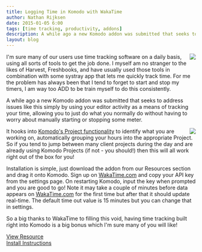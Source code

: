 ```yaml
---
title: Logging Time in Komodo with WakaTime
author: Nathan Rijksen
date: 2015-01-05 6:00
tags: [time tracking, productivity, addons]
description: A while ago a new Komodo addon was submitted that seeks to make time tracking easier simply by using your editor activity as a means of tracking your time, allowing you to just do what you normally do without having to worry about manually starting or stopping some meter.
layout: blog
---
```


<img src="/images/blog/2015-01/wakatime.png" align="right">

I'm sure many of our users use time tracking software on a daily basis, using all
sorts of tools to get the job done. I myself am no stranger to the likes of Harvest,
Freshbooks, and have usually used those tools in combination with some systray
app that lets me quickly track time. For me the problem has always been that I
tend to forget to start and stop my timers, I am way too ADD to be train myself
to do this consistently.

A while ago a new Komodo addon was submitted that seeks to address issues like
this simply by using your editor activity as a means of tracking your time,
allowing you to just do what you normally do without having to worry about
manually starting or stopping some meter.

<img src="/images/blog/2015-01/wakatime-screenshot.png" align="right">

It hooks into [Komodo's Project functionality][1] to identify what you are working on,
automatically grouping your hours into the appropriate Project. So if you tend
to jump between many client projects during the day and are already using Komodo
Projects (if not - you should!) then this will all work right out of the box for you!

Installation is simple, just download the addon from our Resources section and
drag it onto Komodo. Sign up on [WakaTime.com] and copy your API key from the settings page.  On restarting Komodo, input the key when prompted and you are good to go!  Note it
may take a couple of minutes before data appears on [WakaTime.com] for the first
time but after that it should update real-time. The default time out value is 15
minutes but you can change that in settings.

So a big thanks to WakaTime to filling this void, having time tracking built right
into Komodo is a big bonus which I'm sure many of you will like!

<div class="centered">
    <div class="spacer"></div>
    <a href="http://komodoide.com/resources/addons/wakatime--wakatime/" class="button big primary">
        <i class="icon icon-eye"></i>
        View Resource
    </a>
    <div class="spacer-half"></div>
    <span>
        <i class="icon icon-question"></i>
        <a href="http://komodoide.com/resources/install-instructions/#pane-addon" target="_blank">Install Instructions</a>
    </span>
</div>

   [1]: /screencasts/watch/87287634-projects-and-what-theyre-for/
   [WakaTime.com]: http://wakatime.com